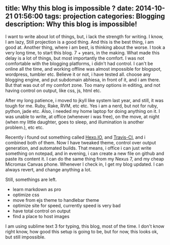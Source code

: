 title: Why this blog is impossible ?
date: 2014-10-21 01:56:00
tags: projection 
categories: Blogging
description: Why this blog is impossible!
---
I want to write about lot of things, but, i lack the strength for writing. I know, I am lazy, Still projection is a good thing. And this is the best thing, i am good at. Another thing, where i am best, is thinking about the worse.
I took a very long time, to start this blog. 7 + years, in the making. What made this delay is a lot of things, but most importantly the comfort. I was not comfortable with the blogging platforms, i didn't had control.
I can't be online all the time, and working offline was almost impossible for blogspot, wordpress, tumbler etc. Believe it or not, i have tested all.
choose any blogging engine, and put subdomain abhiesa, in front of it, and i am there. But that was out of my comfort zone. Too many options in editing, and not having control on output, like css, js, html etc.

After my long patience, i moved to jkyll like system last year, and still, it was tough for me. Ruby, Rake, RVM, etc etc. Yes i am a nerd, but not for ruby, python, jade etc. Also, i needed my home laptop for doing anything on it. I was unable to write, at office (whenever i was free), on the move, at night (when my little daughter, goes to sleep, and illumination is another problem.), etc etc.

Recently i found out something called [Hexo.IO](http://hexo.io), and [Travis-CI](http://travis-ci.org), and i combined both of them.
Now I have tweaked theme, control over output generation, and automated builds. That means, i office i can just write something on notepad, and in evening, i can create a new file on github and paste its content it.
I can do the same thing from my Nexus 7, and my cheap Micromax Canvas phone.
Whenever I check in, I get my blog updated. I can always revert, and change anything a lot.

Still, somethings are left.
* learn markdown as pro
* optimize css
* move from ejs theme to handlebar theme
* optimize site for speed, currently speed is very bad
* have total control on output
* find a place to host images

I am using sublime text 3 for typing, this blog, most of the time.
I don't know right know, how good this setup is going to be, but for now, this looks ok, but still impossible.




